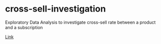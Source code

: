 # cross-sell-investigation
Exploratory Data Analysis to investigate cross-sell rate between a product and a subscription

<a href="https://htmlpreview.github.io/?https://raw.githubusercontent.com/harishasan001/cross-sell-investigation/main/cross%20sell%20investigation.html">Link</a>
